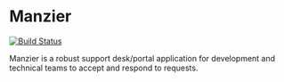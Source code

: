 
# Manzier

[![Build Status](https://travis-ci.org/jmacdonald/manzier.png)](https://travis-ci.org/jmacdonald/manzier)

Manzier is a robust support desk/portal application for development and technical teams to accept and respond to requests.
